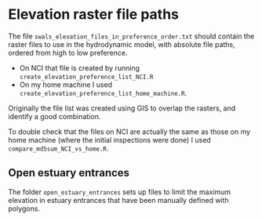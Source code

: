 # Elevation raster file paths

The file `swals_elevation_files_in_preference_order.txt` should contain the raster files to use in the hydrodynamic model, with absolute file paths, ordered from high to low preference.
* On NCI that file is created by running `create_elevation_preference_list_NCI.R`
* On my home machine I used `create_elevation_preference_list_home_machine.R`. 

Originally the file list was created using GIS to overlap the rasters, and identify a good combination.

To double check that the files on NCI are actually the same as those on my home machine (where the initial inspections were done) I used `compare_md5sum_NCI_vs_home.R`. 

## Open estuary entrances

The folder `open_estuary_entrances` sets up files to limit the maximum elevation in estuary entrances that have been manually defined with polygons.


